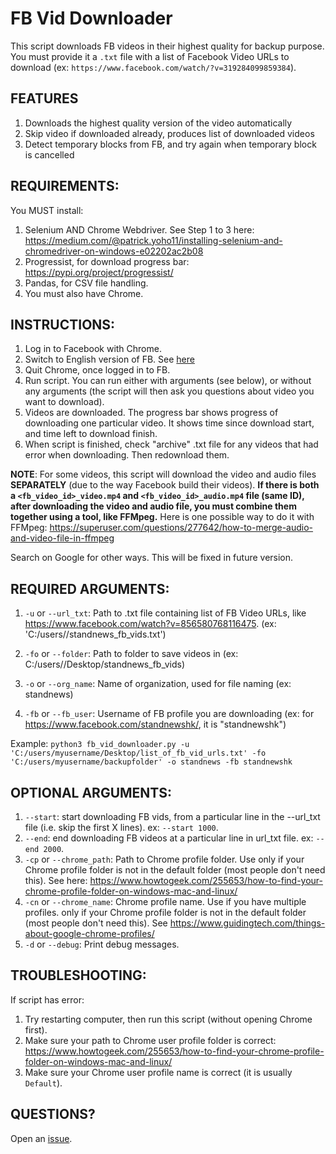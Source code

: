 # FB Vid Downloader

This script downloads FB videos in their highest quality for backup purpose. You must provide it a `.txt` file with a list of Facebook Video URLs to download (ex: `https://www.facebook.com/watch/?v=319284099859384`).

## FEATURES
1. Downloads the highest quality version of the video automatically
2. Skip video if downloaded already, produces list of downloaded videos
3. Detect temporary blocks from FB, and try again when temporary block is cancelled



## REQUIREMENTS: 
You MUST install:
1. Selenium AND Chrome Webdriver. See Step 1 to 3 here: https://medium.com/@patrick.yoho11/installing-selenium-and-chromedriver-on-windows-e02202ac2b08
2. Progressist, for download progress bar: https://pypi.org/project/progressist/
3. Pandas, for CSV file handling.
4. You must also have Chrome.



## INSTRUCTIONS:
1. Log in to Facebook with Chrome.
2. Switch to English version of FB. See [here](https://www.facebook.com/help/327850733950290/)
3. Quit Chrome, once logged in to FB.
4. Run script. You can run either with arguments (see below), or without any arguments (the script will then ask you questions about video you want to download).
5. Videos are downloaded. The progress bar shows progress of downloading one particular video. It shows time since download start, and time left to download finish.
6. When script is finished, check "archive" .txt file for any videos that had error when downloading. Then redownload them.

**NOTE**: For some videos, this script will download the video and audio files **SEPARATELY** (due to the way Facebook build their videos). **If there is both a `<fb_video_id>_video.mp4` and `<fb_video_id>_audio.mp4` file (same ID), after downloading the video and audio file, you must combine them together using a tool, like FFMpeg.**
Here is one possible way to do it with FFMpeg: https://superuser.com/questions/277642/how-to-merge-audio-and-video-file-in-ffmpeg

Search on Google for other ways. This will be fixed in future version.




## REQUIRED ARGUMENTS:
1. `-u` or `--url_txt`: Path to .txt file containing list of FB Video URLs, like https://www.facebook.com/watch?v=856580768116475.
(ex: 'C:/users/<yourusername>/standnews_fb_vids.txt')

2. `-fo` or `--folder`: Path to folder to save videos in
(ex: C:/users/<yourusername>/Desktop/standnews_fb_vids)

3. `-o` or `--org_name`: Name of organization, used for file naming
(ex: standnews)

4. `-fb` or `--fb_user`: Username of FB profile you are downloading 
(ex: for https://www.facebook.com/standnewshk/, it is "standnewshk")

Example: `python3 fb_vid_downloader.py -u 'C:/users/myusername/Desktop/list_of_fb_vid_urls.txt' -fo 'C:/users/myusername/backupfolder' -o standnews -fb standnewshk`



## OPTIONAL ARGUMENTS:
1. `--start`: start downloading FB vids, from a particular line in the --url_txt file (i.e. skip the first X lines). ex: `--start 1000`.
2. `--end`: end downloading FB videos at a particular line in url_txt file. ex: `--end 2000`.
3. `-cp` or `--chrome_path`: Path to Chrome profile folder. Use only if your Chrome profile folder is not in the default folder (most people don't need this). See here: https://www.howtogeek.com/255653/how-to-find-your-chrome-profile-folder-on-windows-mac-and-linux/
4. `-cn` or `--chrome_name`: Chrome profile name. Use if you have multiple profiles. only if your Chrome profile folder is not in the default folder (most people don't need this). See https://www.guidingtech.com/things-about-google-chrome-profiles/
5. `-d` or `--debug`: Print debug messages.



## TROUBLESHOOTING:
If script has error:
1. Try restarting computer, then run this script (without opening Chrome first).
2. Make sure your path to Chrome user profile folder is correct: https://www.howtogeek.com/255653/how-to-find-your-chrome-profile-folder-on-windows-mac-and-linux/
3. Make sure your Chrome user profile name is correct (it is usually `Default`).
  
## QUESTIONS?
Open an [issue](https://github.com/backup4hk/backup4hk/issues).
